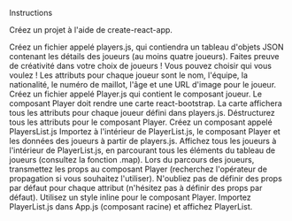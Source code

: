 Instructions

Créez un projet à l'aide de create-react-app.

Créez un fichier appelé players.js, qui contiendra un tableau d'objets JSON contenant les détails des joueurs (au moins quatre joueurs).
Faites preuve de créativité dans votre choix de joueurs ! Vous pouvez choisir qui vous voulez !
Les attributs pour chaque joueur sont le nom, l'équipe, la nationalité, le numéro de maillot, l'âge et une URL d'image pour le joueur.
Créez un fichier appelé Player.js qui contient le composant joueur.
Le composant Player doit rendre une carte react-bootstrap. La carte affichera tous les attributs pour chaque joueur défini dans players.js.
Déstructurez tous les attributs pour le composant Player.
Créez un composant appelé PlayersList.js
Importez à l'intérieur de PlayerList.js, le composant Player et les données des joueurs à partir de players.js.
Affichez tous les joueurs à l'intérieur de PlayerList.js, en parcourant tous les éléments du tableau de joueurs (consultez la fonction .map).
Lors du parcours des joueurs, transmettez les props au composant Player (recherchez l'opérateur de propagation si vous souhaitez l'utiliser).
N'oubliez pas de définir des props par défaut pour chaque attribut (n'hésitez pas à définir des props par défaut).
Utilisez un style inline pour le composant Player.
Importez PlayerList.js dans App.js (composant racine) et affichez PlayerList.

